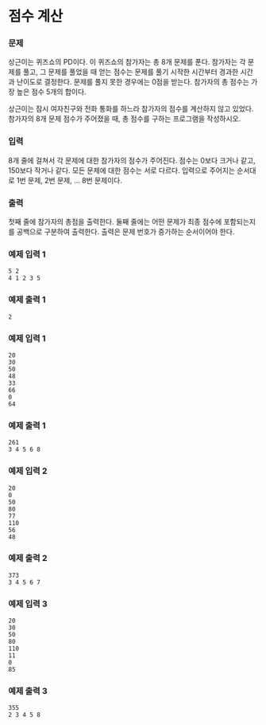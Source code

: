 # 점수 계산
### 문제 

상근이는 퀴즈쇼의 PD이다. 이 퀴즈쇼의 참가자는 총 8개 문제를 푼다. 참가자는 각 문제를 풀고, 그 문제를 풀었을 때 얻는 점수는 문제를 풀기 시작한 시간부터 경과한 시간과 난이도로 결정한다. 문제를 풀지 못한 경우에는 0점을 받는다. 참가자의 총 점수는 가장 높은 점수 5개의 합이다. 

상근이는 잠시 여자친구와 전화 통화를 하느라 참가자의 점수를 계산하지 않고 있었다. 참가자의 8개 문제 점수가 주어졌을 때, 총 점수를 구하는 프로그램을 작성하시오.

### 입력

8개 줄에 걸쳐서 각 문제에 대한 참가자의 점수가 주어진다. 점수는 0보다 크거나 같고, 150보다 작거나 같다. 모든 문제에 대한 점수는 서로 다르다. 입력으로 주어지는 순서대로 1번 문제, 2번 문제, ... 8번 문제이다.

### 출력

첫째 줄에 참가자의 총점을 출력한다. 둘째 줄에는 어떤 문제가 최종 점수에 포함되는지를 공백으로 구분하여 출력한다. 출력은 문제 번호가 증가하는 순서이어야 한다.


### 예제 입력 1

~~~
5 2
4 1 2 3 5
~~~

### 예제 출력 1

~~~
2
~~~

### 예제 입력 1 

~~~
20
30
50
48
33
66
0
64
~~~

### 예제 출력 1 

~~~
261
3 4 5 6 8
~~~

### 예제 입력 2 

~~~
20
0
50
80
77
110
56
48
~~~

### 예제 출력 2 

~~~
373
3 4 5 6 7
~~~

### 예제 입력 3 

~~~
20
30
50
80
110
11
0
85
~~~

### 예제 출력 3 

~~~
355
2 3 4 5 8
~~~
